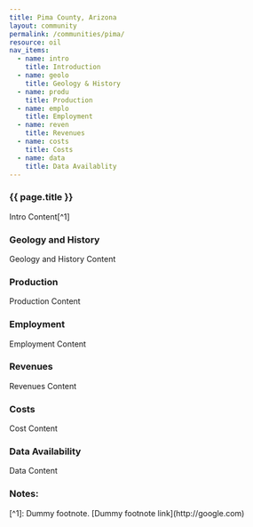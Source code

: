 ```yaml
---
title: Pima County, Arizona
layout: community
permalink: /communities/pima/
resource: oil
nav_items:
  - name: intro
    title: Introduction
  - name: geolo
    title: Geology & History
  - name: produ
    title: Production
  - name: emplo
    title: Employment
  - name: reven
    title: Revenues
  - name: costs
    title: Costs
  - name: data
    title: Data Availablity
---
```


<h3><a name="intro" class="communities_content-heading js-comm_section">{{ page.title }}</a></h3>

Intro Content[^1]


<h3><a name="geolo" class="communities_content-heading js-comm_section">Geology and History</a></h3>

Geology and History Content

<h3><a name="produ" class="communities_content-heading js-comm_section">Production</a></h3>

Production Content

<h3><a name="emplo" class="communities_content-heading js-comm_section">Employment</a></h3>

Employment Content

<h3><a name="reven" class="communities_content-heading js-comm_section">Revenues</a></h3>

Revenues Content

<h3><a name="costs" class="communities_content-heading js-comm_section">Costs</a></h3>

Cost Content


<h3><a name="data" class="communities_content-heading js-comm_section">Data Availability</a></h3>

Data Content

<h3 class="communities_content-heading">Notes:</h3>
[^1]: Dummy footnote. [Dummy footnote link](http://google.com)
